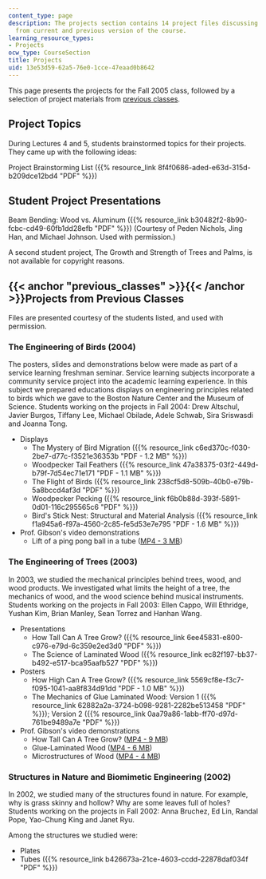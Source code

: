 ```yaml
---
content_type: page
description: The projects section contains 14 project files discussing various topics
  from current and previous version of the course.
learning_resource_types:
- Projects
ocw_type: CourseSection
title: Projects
uid: 13e53d59-62a5-76e0-1cce-47eaad0b8642
---
```


This page presents the projects for the Fall 2005 class, followed by a selection of project materials from [previous classes](#previous_classes).

Project Topics
--------------

During Lectures 4 and 5, students brainstormed topics for their projects. They came up with the following ideas:

Project Brainstorming List ({{% resource_link 8f4f0686-aded-e63d-315d-b209dce12bd4 "PDF" %}})

Student Project Presentations
-----------------------------

Beam Bending: Wood vs. Aluminum ({{% resource_link b30482f2-8b90-fcbc-cd49-60fb1dd28efb "PDF" %}}) (Courtesy of Peden Nichols, Jing Han, and Michael Johnson. Used with permission.)

A second student project, The Growth and Strength of Trees and Palms, is not available for copyright reasons.

{{< anchor "previous_classes" >}}{{< /anchor >}}Projects from Previous Classes
------------------------------------------------------------------------------

Files are presented courtesy of the students listed, and used with permission.

### The Engineering of Birds (2004)

The posters, slides and demonstrations below were made as part of a service learning freshman seminar. Service learning subjects incorporate a community service project into the academic learning experience. In this subject we prepared educations displays on engineering principles related to birds which we gave to the Boston Nature Center and the Museum of Science. Students working on the projects in Fall 2004: Drew Altschul, Javier Burgos, Tiffany Lee, Michael Obilade, Adele Schwab, Sira Sriswasdi and Joanna Tong.

*   Displays
    *   The Mystery of Bird Migration ({{% resource_link c6ed370c-f030-2be7-d77c-f3521e36353b "PDF - 1.2 MB" %}})
    *   Woodpecker Tail Feathers ({{% resource_link 47a38375-03f2-449d-b79f-7d54ec71e171 "PDF - 1.1 MB" %}})
    *   The Flight of Birds ({{% resource_link 238cf5d8-509b-40b0-e79b-5a8bccd4af3d "PDF" %}})
    *   Woodpecker Pecking ({{% resource_link f6b0b88d-393f-5891-0d01-116c295565c6 "PDF" %}})
    *   Bird's Stick Nest: Structural and Material Analysis ({{% resource_link f1a945a6-f97a-4560-2c85-fe5d53e7e795 "PDF - 1.6 MB" %}})
*   Prof. Gibson's video demonstrations
    *   Lift of a ping pong ball in a tube ([MP4 - 3 MB](http://www.archive.org/download/MIT3.A24F04/ocw-3.A24-gibson-demo-220k.mp4))

### The Engineering of Trees (2003)

In 2003, we studied the mechanical principles behind trees, wood, and wood products. We investigated what limits the height of a tree, the mechanics of wood, and the wood science behind musical instruments. Students working on the projects in Fall 2003: Ellen Cappo, Will Ethridge, Yushan Kim, Brian Manley, Sean Torrez and Hanhan Wang.

*   Presentations
    *   How Tall Can A Tree Grow? ({{% resource_link 6ee45831-e800-c976-e79d-6c359e2ed3d0 "PDF" %}})
    *   The Science of Laminated Wood ({{% resource_link ec82f197-bb37-b492-e517-bca95aafb527 "PDF" %}})
*   Posters
    *   How High Can A Tree Grow? ({{% resource_link 5569cf8e-f3c7-f095-1041-aa8f834d91dd "PDF - 1.0 MB" %}})
    *   The Mechanics of Glue Laminated Wood: Version 1 ({{% resource_link 62882a2a-3724-b098-9281-2282be513458 "PDF" %}}); Version 2 ({{% resource_link 0aa79a86-1abb-ff70-d97d-761be9489a7e "PDF" %}})
*   Prof. Gibson's video demonstrations
    *   How Tall Can A Tree Grow? ([MP4 - 9 MB](http://www.archive.org/download/MIT3.A24F04/ocw-3.A24_one-220k.mp4))
    *   Glue-Laminated Wood ([MP4 - 6 MB](http://www.archive.org/download/MIT3.A24F04/ocw-3.A24_two-220k.mp4))
    *   Microstructures of Wood ([MP4 - 4 MB](http://www.archive.org/download/MIT3.A24F04/ocw-3.A24_three-220k.mp4))

### Structures in Nature and Biomimetic Engineering (2002)

In 2002, we studied many of the structures found in nature. For example, why is grass skinny and hollow? Why are some leaves full of holes? Students working on the projects in Fall 2002: Anna Bruchez, Ed Lin, Randal Pope, Yao-Chung King and Janet Ryu.

Among the structures we studied were:

*   Plates
*   Tubes ({{% resource_link b426673a-21ce-4603-ccdd-22878daf034f "PDF" %}})